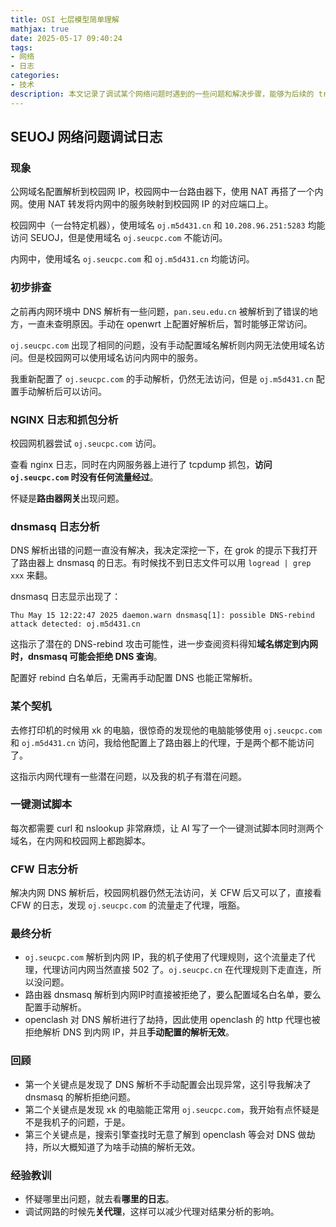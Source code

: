 ```yaml
---
title: OSI 七层模型简单理解
mathjax: true
date: 2025-05-17 09:40:24
tags:
- 网络
- 日志
categories:
- 技术
description: 本文记录了调试某个网络问题时遇到的一些问题和解决步骤，能够为后续的 troubleshooting 提供一些教训。
---
```


## SEUOJ 网络问题调试日志

### 现象

公网域名配置解析到校园网 IP，校园网中一台路由器下，使用 NAT 再搭了一个内网。使用 NAT 转发将内网中的服务映射到校园网 IP 的对应端口上。

校园网中（一台特定机器），使用域名 `oj.m5d431.cn` 和 `10.208.96.251:5283` 均能访问 SEUOJ，但是使用域名 `oj.seucpc.com` 不能访问。

内网中，使用域名 `oj.seucpc.com` 和 `oj.m5d431.cn` 均能访问。

### 初步排查

之前再内网环境中 DNS 解析有一些问题，`pan.seu.edu.cn` 被解析到了错误的地方，一直未查明原因。手动在 openwrt 上配置好解析后，暂时能够正常访问。

`oj.seucpc.com` 出现了相同的问题，没有手动配置域名解析则内网无法使用域名访问。但是校园网可以使用域名访问内网中的服务。

我重新配置了 `oj.seucpc.com` 的手动解析，仍然无法访问，但是 `oj.m5d431.cn` 配置手动解析后可以访问。

### NGINX 日志和抓包分析

校园网机器尝试 `oj.seucpc.com` 访问。

查看 nginx 日志，同时在内网服务器上进行了 tcpdump 抓包，**访问 `oj.seucpc.com` 时没有任何流量经过**。

怀疑是**路由器网关**出现问题。

### dnsmasq 日志分析

DNS 解析出错的问题一直没有解决，我决定深挖一下，在 grok 的提示下我打开了路由器上 dnsmasq 的日志。有时候找不到日志文件可以用 `logread | grep xxx` 来翻。

dnsmasq 日志显示出现了：

```
Thu May 15 12:22:47 2025 daemon.warn dnsmasq[1]: possible DNS-rebind attack detected: oj.m5d431.cn
```

这指示了潜在的 DNS-rebind 攻击可能性，进一步查阅资料得知**域名绑定到内网时，dnsmasq 可能会拒绝 DNS 查询**。

配置好 rebind 白名单后，无需再手动配置 DNS 也能正常解析。

### 某个契机

去修打印机的时候用 xk 的电脑，很惊奇的发现他的电脑能够使用 `oj.seucpc.com` 和 `oj.m5d431.cn` 访问，我给他配置上了路由器上的代理，于是两个都不能访问了。 

这指示内网代理有一些潜在问题，以及我的机子有潜在问题。

### 一键测试脚本

每次都需要 curl 和 nslookup 非常麻烦，让 AI 写了一个一键测试脚本同时测两个域名，在内网和校园网上都跑脚本。

### CFW 日志分析

解决内网 DNS 解析后，校园网机器仍然无法访问，关 CFW 后又可以了，直接看 CFW 的日志，发现 `oj.seucpc.com` 的流量走了代理，哦豁。

### 最终分析

- `oj.seucpc.com` 解析到内网 IP，我的机子使用了代理规则，这个流量走了代理，代理访问内网当然直接 502 了。`oj.seucpc.cn` 在代理规则下走直连，所以没问题。
- 路由器 dnsmasq 解析到内网IP时直接被拒绝了，要么配置域名白名单，要么配置手动解析。
- openclash 对 DNS 解析进行了劫持，因此使用 openclash 的 http 代理也被拒绝解析 DNS 到内网 IP，并且**手动配置的解析无效**。

### 回顾

- 第一个关键点是发现了 DNS 解析不手动配置会出现异常，这引导我解决了 dnsmasq 的解析拒绝问题。
- 第二个关键点是发现 xk 的电脑能正常用 `oj.seucpc.com`，我开始有点怀疑是不是我机子的问题，于是。
- 第三个关键点是，搜索引擎查找时无意了解到 openclash 等会对 DNS 做劫持，所以大概知道了为啥手动搞的解析无效。

### 经验教训

- 怀疑哪里出问题，就去看**哪里的日志**。
- 调试网路的时候先**关代理**，这样可以减少代理对结果分析的影响。


